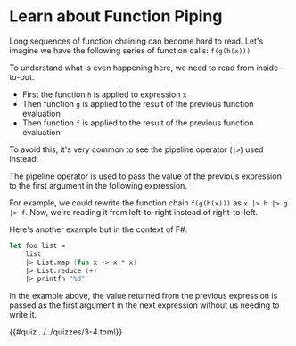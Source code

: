 # Learn about Function Piping
Long sequences of function chaining can become hard to read. Let's imagine we have
the following series of function calls: `f(g(h(x)))`

To understand what is even happening here, we need to read from inside-to-out.
- First the function `h` is applied to expression `x`
- Then function `g` is applied to the result of the previous function evaluation
- Then function `f` is applied to the result of the previous function evaluation

To avoid this, it's very common to see the pipeline operator (`|>`) used instead.

The pipeline operator is used to pass the value of the previous expression to the
first argument in the following expression.

For example, we could rewrite the function chain `f(g(h(x)))` as `x |> h |> g |> f`.
Now, we're reading it from left-to-right instead of right-to-left.

Here's another example but in the context of F#:

```fsharp
let foo list =
    list
    |> List.map (fun x -> x * x)
    |> List.reduce (+)
    |> printfn "%d"
```

In the example above, the value returned from the previous expression is passed
as the first argument in the next expression without us needing to write it.


{{#quiz ../../quizzes/3-4.toml}}
